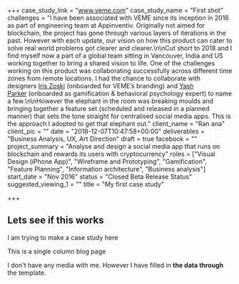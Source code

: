 +++
case_study_link = "www.veme.com"
case_study_name = "First shot"
challenges = "I have been associated with VEME since its inception in 2016 as part of engineering team at Appinventiv. Originally not aimed for blockchain, the project has gone through various layers of iterations in the past. However with each update, our vision on how this product can cater to solve real world problems got clearer and clearer.\n\nCut short to 2018 and I find myself now a part of a global team sitting in Vancouver, India and US working together to bring a shared vision to life. One of the challenges working on this product was collaborating successfully across different time zones from remote locations. I had the chance to collaborate with designers [Iris Zoski](http://localhost:3000/%E2%80%98https://www.facebook.com/iriszoskidesign/%E2%80%99) (onboarded for VEME’s branding) and [Yash Parker](http://localhost:3000/%E2%80%98https://yashparkar.me/%E2%80%99) (onboarded as gamification & behavioral psychology expert) to name a few.\n\nHowever the elephant in the room was breaking moulds and bringing together a feature set (scheduled and released in a planned manner) that sets the tone straight for centralised social media apps. This is the approach I adopted to get that elephant out."
client_name = "Ran ana"
client_pic = ""
date = "2018-12-07T10:47:58+00:00"
deliverables = "Business Analysis, UX, Art Direction"
draft = true
facebook = ""
project_summary = "Analyse and design a social media app that runs on blockchain and rewards its users with cryptocurrency"
roles = ["Visual Design (iPhone App)", "Wireframe and Prototyping", "Gamification", "Feature Planning", "Information architecture", "Business analysis"]
start_date = "Nov 2016"
status = "Closed Beta Release Status"
suggested_viewing_1 = ""
title = "My first case study"

+++

## Lets see if this works

I am trying to make a case study here

This is a single column blog page

I don't have any media with me. However I have filled in **the data through** the template.